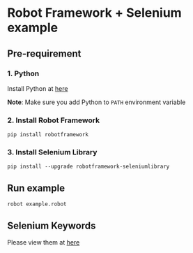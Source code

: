 # Robot Framework + Selenium example

## Pre-requirement
### 1. Python
Install Python at [here](https://www.python.org/downloads/)

**Note**: Make sure you add Python to `PATH` environment variable 

### 2. Install Robot Framework
```
pip install robotframework
```


### 3. Install Selenium Library
```
pip install --upgrade robotframework-seleniumlibrary
```

## Run example
```
robot example.robot
```

## Selenium Keywords
Please view them at [here](http://robotframework.org/SeleniumLibrary/SeleniumLibrary.html#Create%20Webdriver)
